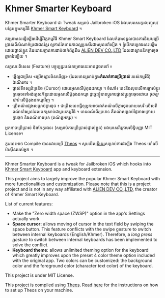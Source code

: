 # Khmer Smarter Keyboard

Khmer Smarter Keyboard ជា Tweak សម្រាប់​ Jailbroken iOS ដែល​សរសេរ​កូដ​បញ្ចូល/បន្ថែម​ក្នុង​កម្មវិធី [Khmer Smart Keyboard](https://appsto.re/us/JW1x3.i) ។

គម្រោង​នេះ​ធ្វើ​ឡើង​ដើម្បី​វិវត្ត​កម្មវិធី Khmer Smart Keyboard ដែល​កំពុង​ទទួល​បាន​ការ​និយម​ប្រើ​ប្រាស់​ពី​សំណាក់​ប្រជាជន​ខ្មែរ ឲ្យ​កាន់​តែ​មាន​ភាព​ល្អ​ប្រសើរ​ជាង​មុន​ទៅ​ទៀត ។ ខ្ញុំ​បើក​គម្រោង​នេះ​ឡើង​ដោយ​ផ្ទាល់​ខ្លួន និង​ដោយ​គ្មាន​ការ​ជាប់​ពាក់​ព័ន្ធ​នឹង​ [ALIEN DEV CO.,LTD](https://alien-dev.com) ដែល​ជា​ស្ថាបនិក​ក្ដារ​ចុច​ឆ្លាត​វៃ​ឡើយ ។

លក្ខណៈ​ពិសេស (Feature) បច្ចុប្បន្នរបស់​គម្រោង​នេះ​មាន​ដូច​តទៅ ៖
* ធ្វើ​ឲ្យ​ជម្រើស «ប្រើចន្លោះមិនឃើញ» (ដែល​មាន​ស្រាប់​ក្នុង​ **កំណត់ការប្រើប្រាស់** របស់​កម្មវិធី) ដំណើរ​ការ ។
* ផ្លាស់​ទី​ទស្សន៍ទ្រនិច (Cursor) ដោយ​អូស​លើ​ប៊ូតុង​ដក​ឃ្លា ។ ចំណាំ៖ នេះ​នឹង​លុប​លើ​ការ​ផ្លាស់​ប្ដូរ​ក្ដារ​ចុច​ទៅ​អង់គ្លេស/ខ្មែរ​ដោយ​អូស​លើ​ប៊ូតុង​ដក​ឃ្លា ដូច្នេះ​ខ្ញុំ​បាន​ប្ដូរ​ការ​ផ្លាស់​ប្ដូរ​ក្ដារចុច​ដោយ *​ចុច​ឲ្យ​ជាប់​* លើ​ប៊ូតុង​ដក​ឃ្លា​វិញ ។
* ប្រើ​ពណ៌​ផ្សេង​សម្រាប់​ក្ដារ​ចុច ៖ ជម្រើស​នេះ​ធ្វើ​ឲ្យ​អ្នក​អាច​ដាក់​ពណ៌​លើ​ក្ដារ​ចុច​ដោយ​សេរី លើស​ពី​ពណ៌​ទាំង​បួន​ដែល​មក​ស្រាប់​ជា​មួយ​កម្មវិធី ។ មាន​ពណ៌​ពីរ​ប្រភេទ គឺ​ពណ៌​សម្រាប់​ផ្ទៃ​ខាង​ក្រោយ​ក្ដារ​ចុច និង​ពណ៌​ខាង​មុខ (ពណ៌​តួ​អក្សរ) ។

អ្នក​អាច​ប្រើ​ប្រាស់ និង​កែ​កូដ​នេះ (សម្រាប់​ការ​ប្រើ​ប្រាស់​ផ្ទាល់​ខ្លួន) ដោយ​សេរី​ក្រោម​សិទ្ធិបញ្ញា MIT License។

កូដ​នេះ​អាច​ Compile បាន​ដោយ​ប្រើ [Theos](https://github.com/theos/theos) ។ សូម​មើល​[ទី​នេះ​](https://github.com/theos/theos/wiki/Installation) សម្រាប់​ការ​ដំឡើង Theos នៅ​លើ​ម៉ាស៊ីន​របស់​អ្នក ។

---

Khmer Smarter Keyboard is a tweak for Jailbroken iOS which hooks into [Khmer Smart Keyboard](https://appsto.re/us/JW1x3.i) app and keyboard extension.

This project aims to largely improve the popular Khmer Smart Keyboard with more functionalities and customization. Please note that this is a project project and is not in any way affiliated with [ALIEN DEV CO.,LTD](https://alien-dev.com), the creator of Khmer Smart Keyboard.

List of current features:
* Make the "Zero width space (ZWSP)" option in the app's Settings actually work
* **Space cursor:** allows moving of cursor in the text field by swiping the space button. This feature conflicts with the swipe gesture to switch between internal keyboards (English/Khmer). Therefore, a *long press gesture* to switch between internal keyboards has been implemented to solve the conflict.
* **Keyboard theme:** allows unlimited theming option for the keyboard which greatly improves upon the preset 4 color theme option included with the original app. Two colors can be customized: the background color and the foreground color (character text color) of the keyboard.

This project is under MIT License.

This project is compiled using [Theos](https://github.com/theos/theos). Read [here](https://github.com/theos/theos/wiki/Installation) for the instructions on how to set up Theos on your machine.

